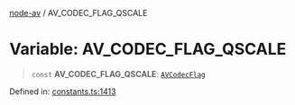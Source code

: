 [node-av](../globals.md) / AV\_CODEC\_FLAG\_QSCALE

# Variable: AV\_CODEC\_FLAG\_QSCALE

> `const` **AV\_CODEC\_FLAG\_QSCALE**: [`AVCodecFlag`](../type-aliases/AVCodecFlag.md)

Defined in: [constants.ts:1413](https://github.com/seydx/av/blob/f8631fc881b394300b1479f511d55cf1c370a87f/src/constants/constants.ts#L1413)
